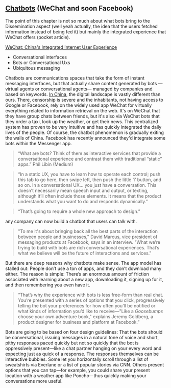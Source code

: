 ## [Chatbots](http://www.fastcodesign.com/3058818/how-facebooks-big-bet-on-chatbots-might-remake-the-ux-of-the-web) (WeChat and soon Facebook)

The point of this chapter is not so much about what bots bring to the Dissemination aspect (well yeah actually, the idea that the users fetched information instead of being fed it) but mainly the integrated experience that WeChat offers (pocket article).

[WeChat: China's Integrated Internet User Experience](https://www.nngroup.com/articles/wechat-integrated-ux/)

- Conversational interfaces
- Bots or Conversational Uxs
- Ubiquitous messaging

Chatbots are communications spaces that take the form of instant messaging interfaces, but that actually share content generated by bots —virtual agents or conversational agents— managed by companies and based on keywords. [In China](http://www.fastcompany.com/3056721/most-innovative-companies/a-week-behind-the-great-firewall-of-china?utm_content=buffer3ff0a&utm_medium=social&utm_source=facebook.com&utm_campaign=buffer), the digital landscape is vastly different than ours. There, censorship is severe and the inhabitants, not having access to Google or Facebook, rely on the widely used app WeChat for virtually everything related to information retrieval on the web. It's on WeChat that they have group chats between friends, but it's also via WeChat bots that they order a taxi, look up the weather, or get their news. This centralized system has proven to be very intuitive and has quickly integrated the daily lives of the people. Of course, the chatbot phenomenon is gradually exiting the walls of China. Facebook has recently announced they'd integrate some bots within the Messenger app.

> “What are bots? Think of them as interactive services that provide a conversational experience and contrast them with traditional “static” apps.” 
Phil Libin (Medium)

> “In a static UX, you have to learn how to operate each control; push this tab to go here, then swipe left, then push the little ‘i’ button, and so on. In a conversational UX… you just have a conversation. This doesn’t necessarily mean speech input and output, or texting, although it’ll often include those elements. It means that the product understands what you want to do and responds dynamically.”

> “That’s going to require a whole new approach to design.”

any company can now build a chatbot that users can talk with.

> "To me it's about bringing back all the best parts of the interaction between people and businesses," David Marcus, vice president of messaging products at Facebook, says in an interview. "What we’re trying to build with bots are rich conversational experiences. That’s what we believe will be the future of interactions and services."

But there are deep reasons why chatbots make sense. The app model has stalled out: People don’t use a ton of apps, and they don’t download many either. The reason is simple: There’s an enormous amount of friction associated with learning about a new app, downloading it, signing up for it, and then remembering you even have it.

> “That’s why the experience with bots is less free-form than real chat. You’re presented with a series of options that you click, progressively telling the bot your preferences for how often you’ll be notified or what kinds of information you’d like to receive—"Like a *Goosebumps* choose your own adventure book," explains Jeremy Goldberg, a product designer for business and platform at Facebook.”

Bots are going to be based on four design guidelines: That the bots should be conversational, issuing messages in a natural tone of voice and short, pithy responses paced quickly but not so quickly that the bot is oppressively present—like a chat partner hanging on your every word and expecting just as quick of a response. The responses themselves can be interactive bubbles. Some let you horizontally scroll through a list of sweatshirts via Everlane or a list of popular stories via CNN. Others present options that you can tap—for example, you could share your present location with a weather app like Poncho—thus quickly making your conversations more useful.
